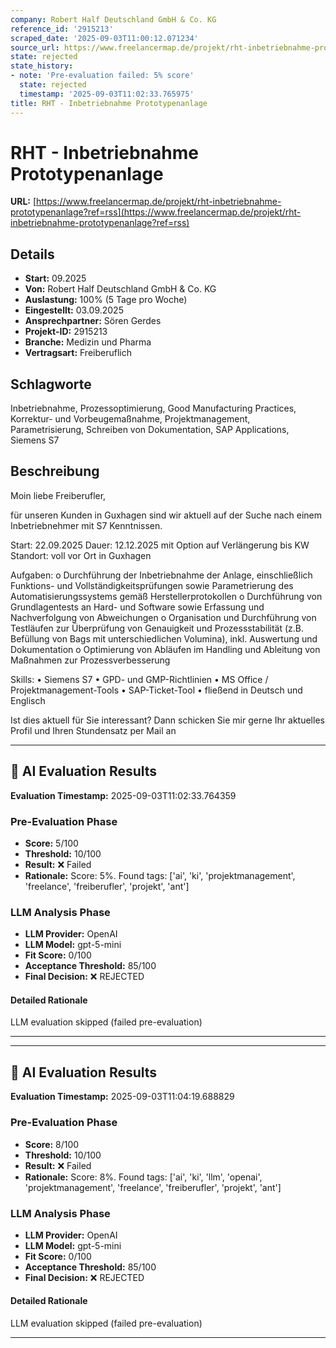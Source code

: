 ```yaml
---
company: Robert Half Deutschland GmbH & Co. KG
reference_id: '2915213'
scraped_date: '2025-09-03T11:00:12.071234'
source_url: https://www.freelancermap.de/projekt/rht-inbetriebnahme-prototypenanlage?ref=rss
state: rejected
state_history:
- note: 'Pre-evaluation failed: 5% score'
  state: rejected
  timestamp: '2025-09-03T11:02:33.765975'
title: RHT - Inbetriebnahme Prototypenanlage
---
```



# RHT - Inbetriebnahme Prototypenanlage
**URL:** [https://www.freelancermap.de/projekt/rht-inbetriebnahme-prototypenanlage?ref=rss](https://www.freelancermap.de/projekt/rht-inbetriebnahme-prototypenanlage?ref=rss)
## Details
- **Start:** 09.2025
- **Von:** Robert Half Deutschland GmbH & Co. KG
- **Auslastung:** 100% (5 Tage pro Woche)
- **Eingestellt:** 03.09.2025
- **Ansprechpartner:** Sören Gerdes
- **Projekt-ID:** 2915213
- **Branche:** Medizin und Pharma
- **Vertragsart:** Freiberuflich

## Schlagworte
Inbetriebnahme, Prozessoptimierung, Good Manufacturing Practices, Korrektur- und Vorbeugemaßnahme, Projektmanagement, Parametrisierung, Schreiben von Dokumentation, SAP Applications, Siemens S7

## Beschreibung
Moin liebe Freiberufler,

für unseren Kunden in Guxhagen sind wir aktuell auf der Suche nach einem Inbetriebnehmer mit S7 Kenntnissen.

Start: 22.09.2025
Dauer: 12.12.2025 mit Option auf Verlängerung bis KW
Standort: voll vor Ort in Guxhagen

Aufgaben:
o Durchführung der Inbetriebnahme der Anlage, einschließlich Funktions- und Vollständigkeitsprüfungen sowie Parametrierung des Automatisierungssystems gemäß Herstellerprotokollen
o Durchführung von Grundlagentests an Hard- und Software sowie Erfassung und Nachverfolgung von Abweichungen
o Organisation und Durchführung von Testläufen zur Überprüfung von Genauigkeit und Prozessstabilität (z.B. Befüllung von Bags mit unterschiedlichen Volumina), inkl. Auswertung und Dokumentation
o Optimierung von Abläufen im Handling und Ableitung von Maßnahmen zur Prozessverbesserung

Skills:
• Siemens S7
• GPD- und GMP-Richtlinien
• MS Office / Projektmanagement-Tools
• SAP-Ticket-Tool
• fließend in Deutsch und Englisch

Ist dies aktuell für Sie interessant? Dann schicken Sie mir gerne Ihr aktuelles Profil und Ihren Stundensatz per Mail an

---

## 🤖 AI Evaluation Results

**Evaluation Timestamp:** 2025-09-03T11:02:33.764359

### Pre-Evaluation Phase
- **Score:** 5/100
- **Threshold:** 10/100
- **Result:** ❌ Failed
- **Rationale:** Score: 5%. Found tags: ['ai', 'ki', 'projektmanagement', 'freelance', 'freiberufler', 'projekt', 'ant']

### LLM Analysis Phase
- **LLM Provider:** OpenAI
- **LLM Model:** gpt-5-mini
- **Fit Score:** 0/100
- **Acceptance Threshold:** 85/100
- **Final Decision:** ❌ REJECTED

#### Detailed Rationale
LLM evaluation skipped (failed pre-evaluation)

---


---

## 🤖 AI Evaluation Results

**Evaluation Timestamp:** 2025-09-03T11:04:19.688829

### Pre-Evaluation Phase
- **Score:** 8/100
- **Threshold:** 10/100
- **Result:** ❌ Failed
- **Rationale:** Score: 8%. Found tags: ['ai', 'ki', 'llm', 'openai', 'projektmanagement', 'freelance', 'freiberufler', 'projekt', 'ant']

### LLM Analysis Phase
- **LLM Provider:** OpenAI
- **LLM Model:** gpt-5-mini
- **Fit Score:** 0/100
- **Acceptance Threshold:** 85/100
- **Final Decision:** ❌ REJECTED

#### Detailed Rationale
LLM evaluation skipped (failed pre-evaluation)

---
